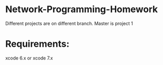 # Network-Programming-Homework
Different projects are on different branch.
Master is project 1

# Requirements:
xcode 6.x or xcode 7.x
